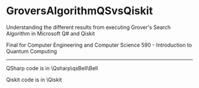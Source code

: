 # GroversAlgorithmQSvsQiskit
Understanding the different results from executing Grover's Search Algorithm in Microsoft Q# and Qiskit

Final for Computer Engineering and Computer Science 590 - Introduction to Quantum Computing

____________________________________________________________________________________

QSharp code is in \Qsharp\qsBell\Bell

Qiskit code is in \Qiskit
